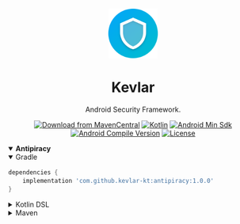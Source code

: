 <p align="center">
  <a href="https://github.com/kevlar-kt/kevlar" target="_blank"><img width="100" src="https://github.com/kevlar-kt/kevlar/raw/master/art/kevlar-kt/web/icon-512.png"></a>
</p>

<h1 align="center">Kevlar</h1>
<p align="center">Android Security Framework.</p>

<p align="center">
  <a href="https://search.maven.org/artifact/com.github.kevlar-kt/kevlar"><img src="https://img.shields.io/maven-central/v/com.github.kevlar-kt/kevlar.svg?label=Maven%20Central" alt="Download from MavenCentral"></a>
  <!-- <a href="https://app.circleci.com/pipelines/github/cioccarellia/ksprefs"><img src="https://circleci.com/gh/cioccarellia/ksprefs.svg?style=svg" alt="CircleCI"></a> --!>
  <a href="https://kotlinlang.org/docs/releases.html"><img src="https://img.shields.io/badge/kotlin-1.6.10-orange.svg" alt="Kotlin"></a>
  <a href="https://source.android.com/setup/start/build-numbers"><img src="https://img.shields.io/badge/min-19-00e676.svg" alt="Android Min Sdk"></a>
  <a href="https://source.android.com/setup/start/build-numbers"><img src="https://img.shields.io/badge/compile-30-00e676.svg" alt="Android Compile Version"></a>
  <a href="https://github.com/cioccarellia/ksprefs/blob/master/LICENSE.md"><img src="https://img.shields.io/badge/license-Apache%202.0-blue.svg" alt="License"></a>
</p>


<details open>
<summary><b>Antipiracy</b></summary>

<details open><summary>Gradle</summary>

```gradle
dependencies {
    implementation 'com.github.kevlar-kt:antipiracy:1.0.0'
}
```
</details>

<details><summary>Kotlin DSL</summary>

```gradle
dependencies {
    implementation("com.github.kevlar-kt:antipiracy:1.0.0")
}
```
</details>

<details><summary>Maven</summary>

```xml
<dependency>
    <groupId>com.github.kevlar-kt</groupId>
    <artifactId>antipiracy</artifactId>
    <version>1.0.0</version>
    <type>pom</type>
</dependency>
```
</details>

</details>



